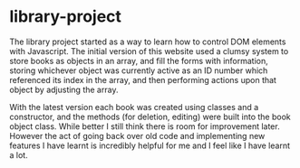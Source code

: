 # library-project

The library project started as a way to learn how to control DOM elements with Javascript. The initial version of this website used a clumsy system to store books as objects in an array, and fill the forms with information, storing whichever object was currently active as an ID number which referenced its index in the array, and then performing actions upon that object by adjusting the array.

With the latest version each book was created using classes and a constructor, and the methods (for deletion, editing) were built into the book object class. While better I still think there is room for improvement later. However the act of going back over old code and implementing new features I have learnt is incredibly helpful for me and I feel like I have learnt a lot.
